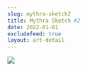 ```yaml
---
slug: mythra-sketch2
title: Mythra Sketch #2
date: 2022-01-01
excludefeed: true
layout: art-detail
---
```

![](/art/mythra-sketch2.webp)
